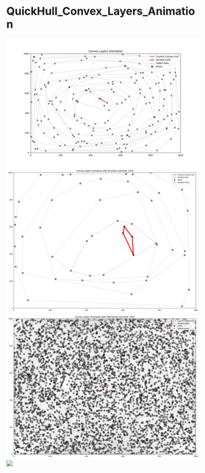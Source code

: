 # QuickHull_Convex_Layers_Animation


<img src="samples/Figure_2.png"/>
<img src="samples/Figure_1.png"/>
<img src="samples/fig4.png"/>
<img src="samples/fig5.png"/>
